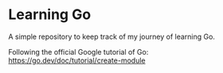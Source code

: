 # Learning Go

A simple repository to keep track of my journey of learning Go. 

Following the official Google tutorial of Go:
https://go.dev/doc/tutorial/create-module
